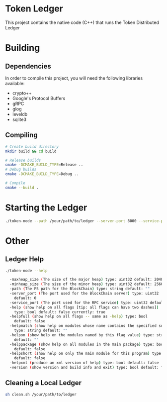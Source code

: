 # Token Ledger

This project contains the native code (C++) that runs the Token Distributed Ledger

# Building

## Dependencies

In order to compile this project, you will need the following libraries available:
- crypto++
- Google's Protocol Buffers
- gRPC
- glog
- leveldb
- sqlite3

## Compiling

```bash
# Create build directory
mkdir build && cd build

# Release builds
cmake -DCMAKE_BUILD_TYPE=Release ..
# Debug builds
cmake -DCMAKE_BUILD_TYPE=Debug ..

# Compile
cmake --build .
```

# Starting the Ledger

```bash
./token-node --path /your/path/to/ledger --server-port 8000 --service-port 8001
```

# Other

## Ledger Help

```bash
./token-node --help

  -maxheap_size (The size of the major heap) type: uint32 default: 20480
  -minheap_size (The size of the minor heap) type: uint32 default: 2560
  -path (The FS path for the BlockChain) type: string default: ""
  -server_port (The port used for the BlockChain server) type: uint32
    default: 0
  -service_port (The port used for the RPC service) type: uint32 default: 0
  -help (show help on all flags [tip: all flags can have two dashes])
    type: bool default: false currently: true
  -helpfull (show help on all flags -- same as -help) type: bool
    default: false
  -helpmatch (show help on modules whose name contains the specified substr)
    type: string default: ""
  -helpon (show help on the modules named by this flag value) type: string
    default: ""
  -helppackage (show help on all modules in the main package) type: bool
    default: false
  -helpshort (show help on only the main module for this program) type: bool
    default: false
  -helpxml (produce an xml version of help) type: bool default: false
  -version (show version and build info and exit) type: bool default: false
```
 
## Cleaning a Local Ledger

```bash
sh clean.sh /your/path/to/ledger
```